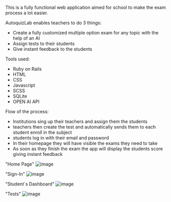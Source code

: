 This is a fully functional web application aimed for school to make the exam process a lot easier. 

AutoquizLab enables teachers to do 3 things:
  * Create a fully customized multiple option exam for any topic with the help of an AI
  * Assign tests to their students
  * Give instant feedback to the students

Tools used: 
  * Ruby on Rails
  * HTML
  * CSS
  * Javascript
  * SCSS
  * SQLite
  * OPEN AI API

Flow of the process: 
* Institutions sing up their teachers and assign them the students
* teachers then create the test and automatically sends them to each student enroll in the subject
* students log in with their email and password
* In their homepage they will have visible the exams they need to take
* As soon as they finish the exam the app will display the students score giving instant feedback

"Home Page"
![image](https://github.com/fco-acuna/autoquizlab/assets/132393529/5f166ce8-6b1c-46fb-8f8a-cf9968444831)

"Sign-In"
![image](https://github.com/fco-acuna/autoquizlab/assets/132393529/01f96a99-d9b7-4743-801c-0823c2c0388c)

"Student´s Dashboard"
![image](https://github.com/fco-acuna/autoquizlab/assets/132393529/88df968d-3a0a-43de-815c-cf0eba85f42a)

"Tests"
![image](https://github.com/fco-acuna/autoquizlab/assets/132393529/447422cb-a203-4ee8-b994-543d85ddf820)


